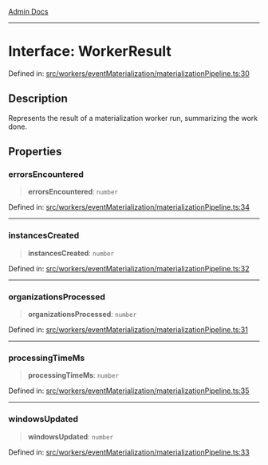 [Admin Docs](/)

***

# Interface: WorkerResult

Defined in: [src/workers/eventMaterialization/materializationPipeline.ts:30](https://github.com/gautam-divyanshu/talawa-api/blob/1d38acecd3e456f869683fb8dca035a5e42010d5/src/workers/eventMaterialization/materializationPipeline.ts#L30)

## Description

Represents the result of a materialization worker run, summarizing the work done.

## Properties

### errorsEncountered

> **errorsEncountered**: `number`

Defined in: [src/workers/eventMaterialization/materializationPipeline.ts:34](https://github.com/gautam-divyanshu/talawa-api/blob/1d38acecd3e456f869683fb8dca035a5e42010d5/src/workers/eventMaterialization/materializationPipeline.ts#L34)

***

### instancesCreated

> **instancesCreated**: `number`

Defined in: [src/workers/eventMaterialization/materializationPipeline.ts:32](https://github.com/gautam-divyanshu/talawa-api/blob/1d38acecd3e456f869683fb8dca035a5e42010d5/src/workers/eventMaterialization/materializationPipeline.ts#L32)

***

### organizationsProcessed

> **organizationsProcessed**: `number`

Defined in: [src/workers/eventMaterialization/materializationPipeline.ts:31](https://github.com/gautam-divyanshu/talawa-api/blob/1d38acecd3e456f869683fb8dca035a5e42010d5/src/workers/eventMaterialization/materializationPipeline.ts#L31)

***

### processingTimeMs

> **processingTimeMs**: `number`

Defined in: [src/workers/eventMaterialization/materializationPipeline.ts:35](https://github.com/gautam-divyanshu/talawa-api/blob/1d38acecd3e456f869683fb8dca035a5e42010d5/src/workers/eventMaterialization/materializationPipeline.ts#L35)

***

### windowsUpdated

> **windowsUpdated**: `number`

Defined in: [src/workers/eventMaterialization/materializationPipeline.ts:33](https://github.com/gautam-divyanshu/talawa-api/blob/1d38acecd3e456f869683fb8dca035a5e42010d5/src/workers/eventMaterialization/materializationPipeline.ts#L33)
